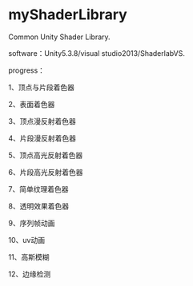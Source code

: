 # myShaderLibrary
Common Unity Shader Library.

software：Unity5.3.8/visual studio2013/ShaderlabVS.

progress：

1、顶点与片段着色器

2、表面着色器

3、顶点漫反射着色器

4、片段漫反射着色器

5、顶点高光反射着色器

6、片段高光反射着色器

7、简单纹理着色器

8、透明效果着色器

9、序列帧动画

10、uv动画

11、高斯模糊

12、边缘检测